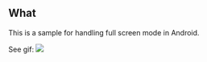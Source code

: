 ## What

This is a sample for handling full screen mode in Android.

See gif:
![](/media/fullscreen.gif)